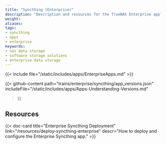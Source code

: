 ```yaml
---
title: "Syncthing (Enterprise)"
description: "Description and resources for the TrueNAS Enterprise application called Syncthing."
weight: 
aliases:
tags:
- syncthing
- apps
- enterprise
keywords:
- nas data storage
- software storage solutions
- enterprise data storage
---
```


{{< include file="/static/includes/apps/EnterpriseApps.md" >}}

{{< github-content 
    path="trains/enterprise/syncthing/app_versions.json"
	includeFile="/static/includes/apps/Apps-Understanding-Versions.md"
>}}

## Resources

<div class="docs-sections">

{{< doc-card title="Enterprise Syncthing Deployment" link="/resources/deploy-syncthing-enterprise"
descr="How to deploy and configure the Enterprise Syncthing app." >}}

</div>